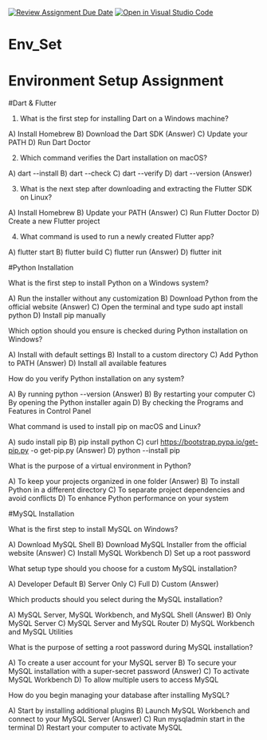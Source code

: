 [![Review Assignment Due Date](https://classroom.github.com/assets/deadline-readme-button-22041afd0340ce965d47ae6ef1cefeee28c7c493a6346c4f15d667ab976d596c.svg)](https://classroom.github.com/a/vnsr1XuU)
[![Open in Visual Studio Code](https://classroom.github.com/assets/open-in-vscode-2e0aaae1b6195c2367325f4f02e2d04e9abb55f0b24a779b69b11b9e10269abc.svg)](https://classroom.github.com/online_ide?assignment_repo_id=15625159&assignment_repo_type=AssignmentRepo)
# Env_Set

# Environment Setup Assignment

#Dart & Flutter

1. What is the first step for installing Dart on a Windows machine? 

A) Install Homebrew
B) Download the Dart SDK (Answer)
C) Update your PATH
D) Run Dart Doctor


2. Which command verifies the Dart installation on macOS?

A) dart --install
B) dart --check
C) dart --verify
D) dart --version (Answer)


3. What is the next step after downloading and extracting the Flutter SDK on Linux?

A) Install Homebrew
B) Update your PATH (Answer)
C) Run Flutter Doctor 
D) Create a new Flutter project


4. What command is used to run a newly created Flutter app?

A) flutter start
B) flutter build
C) flutter run (Answer)
D) flutter init


#Python Installation

What is the first step to install Python on a Windows system?

A) Run the installer without any customization
B) Download Python from the official website (Answer)
C) Open the terminal and type sudo apt install python
D) Install pip manually

Which option should you ensure is checked during Python installation on Windows?

A) Install with default settings
B) Install to a custom directory
C) Add Python to PATH (Answer)
D) Install all available features

How do you verify Python installation on any system?

A) By running python --version (Answer)
B) By restarting your computer
C) By opening the Python installer again
D) By checking the Programs and Features in Control Panel

What command is used to install pip on macOS and Linux?

A) sudo install pip
B) pip install python
C) curl https://bootstrap.pypa.io/get-pip.py -o get-pip.py (Answer)
D) python --install pip

What is the purpose of a virtual environment in Python?

A) To keep your projects organized in one folder (Answer)
B) To install Python in a different directory
C) To separate project dependencies and avoid conflicts
D) To enhance Python performance on your system

#MySQL Installation

What is the first step to install MySQL on Windows?

A) Download MySQL Shell
B) Download MySQL Installer from the official website (Answer)
C) Install MySQL Workbench
D) Set up a root password

What setup type should you choose for a custom MySQL installation?

A) Developer Default
B) Server Only
C) Full
D) Custom (Answer)

Which products should you select during the MySQL installation?

A) MySQL Server, MySQL Workbench, and MySQL Shell (Answer)
B) Only MySQL Server
C) MySQL Server and MySQL Router
D) MySQL Workbench and MySQL Utilities

What is the purpose of setting a root password during MySQL installation?

A) To create a user account for your MySQL server
B) To secure your MySQL installation with a super-secret password (Answer)
C) To activate MySQL Workbench
D) To allow multiple users to access MySQL

How do you begin managing your database after installing MySQL?

A) Start by installing additional plugins
B) Launch MySQL Workbench and connect to your MySQL Server  (Answer)
C) Run mysqladmin start in the terminal
D) Restart your computer to activate MySQL
